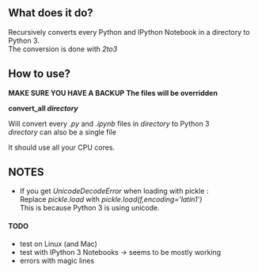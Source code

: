 ## What does it do?
Recursively converts every Python and IPython Notebook in a directory to Python 3.  
The conversion is done with *2to3*


## How to use?
**MAKE SURE YOU HAVE A BACKUP**
**The files will be overridden** 

**convert_all *directory***

Will convert every *.py* and *.ipynb* files in *directory* to Python 3   
*directory* can also be a single file   

It should use all your CPU cores.

## NOTES
* If you get *UnicodeDecodeError* when loading with pickle :   
Replace *pickle.load* with *pickle.load(f,encoding='latin1')*  
This is because Python 3 is using unicode.

#### TODO
* test on Linux (and Mac)
* test with IPython 3 Notebooks -> seems to be mostly working
* errors with magic lines
